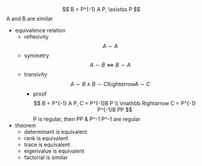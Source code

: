 $$ B = P^{-1} A P, \existss P $$
A and B are similar
- equivalence relation
    - reflexivity
        $$ A \sim A $$
    - symmetry
        $$ A \sim B \Leftrightarrow B \sim A $$
    - transivity
        $$ A \sim B \land B \sim C \mathbb Rightarrow A \sim C $$
        - proof
            $$ B = P^{-1} A P, C = P^{-1}B P \\ \mathbb Rightarrow C = P^{-1} P^{-1}B PP
            $$
            P is regular, then PP & P^-1 P^-1 are regular
- theorem
    - determinant is equivalent
    - rank is equivalent
    - trace is equivalent
    - eigenvalue is equivalent
    - factorial is similar